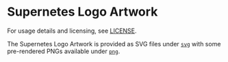 # Supernetes Logo Artwork

For usage details and licensing, see [LICENSE](LICENSE).

The Supernetes Logo Artwork is provided as SVG files under [`svg`](svg) with some pre-rendered PNGs available under [`png`](png).
